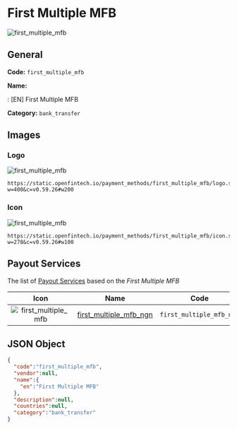 
# First Multiple MFB 
![first_multiple_mfb](https://static.openfintech.io/payment_methods/first_multiple_mfb/logo.svg?w=400&c=v0.59.26#w200)  

## General 
**Code:** `first_multiple_mfb` 
 
**Name:** 
 
:	[EN] First Multiple MFB 
 
**Category:** `bank_transfer` 
 

## Images 

### Logo 
![first_multiple_mfb](https://static.openfintech.io/payment_methods/first_multiple_mfb/logo.svg?w=400&c=v0.59.26#w200)  

```
https://static.openfintech.io/payment_methods/first_multiple_mfb/logo.svg?w=400&c=v0.59.26#w200
```  

### Icon 
![first_multiple_mfb](https://static.openfintech.io/payment_methods/first_multiple_mfb/icon.svg?w=278&c=v0.59.26#w100)  

```
https://static.openfintech.io/payment_methods/first_multiple_mfb/icon.svg?w=278&c=v0.59.26#w100
```  

## Payout Services 
 
The list of [Payout Services](/payout-services/) based on the _First Multiple MFB_ 

|Icon|Name|Code| 
|:---:|:---:|:---:| 
|![first_multiple_mfb](https://static.openfintech.io/payout_methods/first_multiple_mfb/icon.svg?w=278&c=v0.59.26#w40) |[first_multiple_mfb_ngn](/payout-services/first_multiple_mfb_ngn/)|`first_multiple_mfb_ngn`| 
 

## JSON Object 

```json
{
  "code":"first_multiple_mfb",
  "vendor":null,
  "name":{
    "en":"First Multiple MFB"
  },
  "description":null,
  "countries":null,
  "category":"bank_transfer"
}
```  
